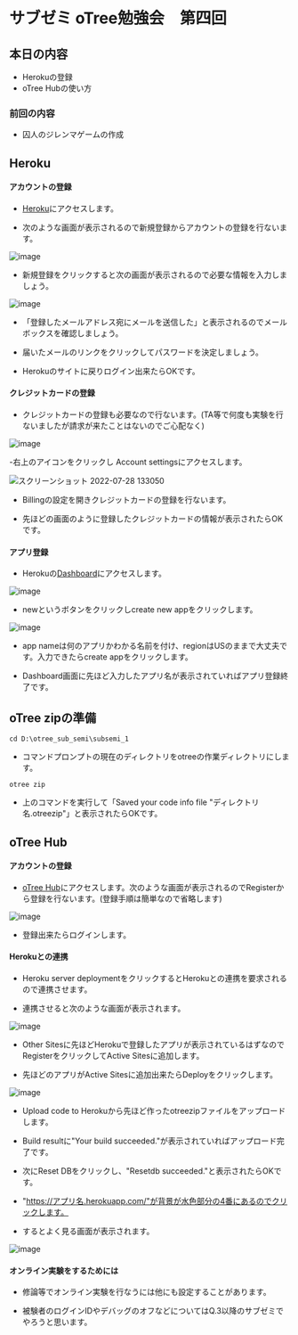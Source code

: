 # サブゼミ oTree勉強会　第四回

## 本日の内容

- Herokuの登録
- oTree Hubの使い方

### 前回の内容
- 囚人のジレンマゲームの作成

## Heroku

#### アカウントの登録

- [Heroku](https://jp.heroku.com/)にアクセスします。

- 次のような画面が表示されるので新規登録からアカウントの登録を行ないます。

![image](https://user-images.githubusercontent.com/48300561/181419713-01409007-db32-41b1-a852-990806f687d1.png)


- 新規登録をクリックすると次の画面が表示されるので必要な情報を入力しましょう。

![image](https://user-images.githubusercontent.com/48300561/181419840-7a0dccdb-248d-4b19-a2d4-7d2e42152ab4.png)

- 「登録したメールアドレス宛にメールを送信した」と表示されるのでメールボックスを確認しましょう。

- 届いたメールのリンクをクリックしてパスワードを決定しましょう。

- Herokuのサイトに戻りログイン出来たらOKです。

####  クレジットカードの登録

- クレジットカードの登録も必要なので行ないます。(TA等で何度も実験を行ないましたが請求が来たことはないのでご心配なく)

![image](https://user-images.githubusercontent.com/48300561/181420695-7f2f5c0f-44ae-40ee-b39e-06dca5629e32.png)

-右上のアイコンをクリックし Account settingsにアクセスします。

![スクリーンショット 2022-07-28 133050](https://user-images.githubusercontent.com/48300561/181420868-49256fbf-4bb2-47c3-ab87-0f7655e5a75a.png)


- Billingの設定を開きクレジットカードの登録を行ないます。

- 先ほどの画面のように登録したクレジットカードの情報が表示されたらOKです。

#### アプリ登録

- Herokuの[Dashboard](https://dashboard.heroku.com/apps)にアクセスします。

![image](https://user-images.githubusercontent.com/48300561/181420984-63b2edcc-f9d0-4a7a-8543-9f5288f9d352.png)

- newというボタンをクリックしcreate new appをクリックします。

![image](https://user-images.githubusercontent.com/48300561/181421029-b5f87cd8-26ce-4c43-a662-715d6bdf8d47.png)


- app nameは何のアプリかわかる名前を付け、regionはUSのままで大丈夫です。入力できたらcreate appをクリックします。

- Dashboard画面に先ほど入力したアプリ名が表示されていればアプリ登録終了です。

## oTree zipの準備

``` cd D:\otree_sub_semi\subsemi_1 ```

- コマンドプロンプトの現在のディレクトリをotreeの作業ディレクトリにします。  

```otree zip```

- 上のコマンドを実行して「Saved your code info file "ディレクトリ名.otreezip"」と表示されたらOKです。


## oTree Hub

#### アカウントの登録

- [oTree Hub](https://www.otreehub.com/)にアクセスします。次のような画面が表示されるのでRegisterから登録を行ないます。(登録手順は簡単なので省略します)

![image](https://user-images.githubusercontent.com/48300561/181421096-f80424fa-d8c0-4981-96de-a9dd2d645e99.png)

- 登録出来たらログインします。

#### Herokuとの連携

- Heroku server deploymentをクリックするとHerokuとの連携を要求されるので連携させます。

- 連携させると次のような画面が表示されます。

![image](https://user-images.githubusercontent.com/48300561/181421162-66fa1549-23c9-457b-9c8d-e730c2eac094.png)

- Other Sitesに先ほどHerokuで登録したアプリが表示されているはずなのでRegisterをクリックしてActive Sitesに追加します。

- 先ほどのアプリがActive Sitesに追加出来たらDeployをクリックします。

![image](https://user-images.githubusercontent.com/48300561/181421219-0fae70a9-96a2-4a1c-af5b-51963ed441b3.png)

- Upload code to Herokuから先ほど作ったotreezipファイルをアップロードします。

- Build resultに"Your build succeeded."が表示されていればアップロード完了です。

- 次にReset DBをクリックし、"Resetdb succeeded."と表示されたらOKです。

- "https://アプリ名.herokuapp.com/"が背景が水色部分の4番にあるのでクリックします。

- するとよく見る画面が表示されます。

![image](https://user-images.githubusercontent.com/48300561/181421278-b4af77dd-65f3-4909-a213-cade5604ab6a.png)

#### オンライン実験をするためには
- 修論等でオンライン実験を行なうには他にも設定することがあります。

- 被験者のログインIDやデバッグのオフなどについてはQ.3以降のサブゼミでやろうと思います。
